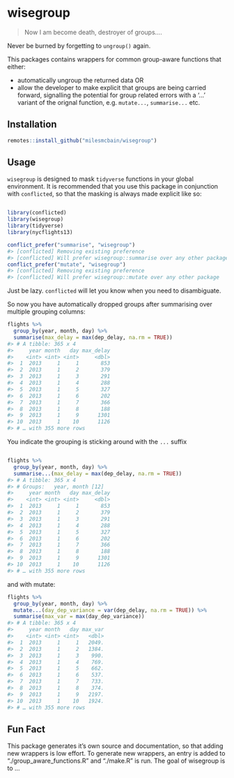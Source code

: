 
<!-- README.md is generated from README.Rmd. Please edit that file -->

# wisegroup

<!-- badges: start -->

<!-- badges: end -->

> Now I am become death, destroyer of groups….

Never be burned by forgetting to `ungroup()` again.

This packages contains wrappers for common group-aware functions that
either:

  - automatically ungroup the returned data OR
  - allow the developer to make explicit that groups are being carried
    forward, signalling the potential for group related errors with a
    ‘…’ variant of the orignal function, e.g. `mutate...`,
    `summarise...` etc.

## Installation

``` r
remotes::install_github("milesmcbain/wisegroup")
```

## Usage

`wisegroup` is designed to mask `tidyverse` functions in your global
environment. It is recommended that you use this package in conjunction
with `conflicted`, so that the masking is always made explicit like so:

``` r

library(conflicted)
library(wisegroup)
library(tidyverse)
library(nycflights13)

conflict_prefer("summarise", "wisegroup")
#> [conflicted] Removing existing preference
#> [conflicted] Will prefer wisegroup::summarise over any other package
conflict_prefer("mutate", "wisegroup")
#> [conflicted] Removing existing preference
#> [conflicted] Will prefer wisegroup::mutate over any other package
```

Just be lazy. `conflicted` will let you know when you need to
disambiguate.

So now you have automatically dropped groups after summarising over
multiple grouping columns:

``` r
flights %>%
  group_by(year, month, day) %>%
  summarise(max_delay = max(dep_delay, na.rm = TRUE))
#> # A tibble: 365 x 4
#>     year month   day max_delay
#>    <int> <int> <int>     <dbl>
#>  1  2013     1     1       853
#>  2  2013     1     2       379
#>  3  2013     1     3       291
#>  4  2013     1     4       288
#>  5  2013     1     5       327
#>  6  2013     1     6       202
#>  7  2013     1     7       366
#>  8  2013     1     8       188
#>  9  2013     1     9      1301
#> 10  2013     1    10      1126
#> # … with 355 more rows
```

You indicate the grouping is sticking around with the `...` suffix

``` r

flights %>%
  group_by(year, month, day) %>%
  summarise...(max_delay = max(dep_delay, na.rm = TRUE))
#> # A tibble: 365 x 4
#> # Groups:   year, month [12]
#>     year month   day max_delay
#>    <int> <int> <int>     <dbl>
#>  1  2013     1     1       853
#>  2  2013     1     2       379
#>  3  2013     1     3       291
#>  4  2013     1     4       288
#>  5  2013     1     5       327
#>  6  2013     1     6       202
#>  7  2013     1     7       366
#>  8  2013     1     8       188
#>  9  2013     1     9      1301
#> 10  2013     1    10      1126
#> # … with 355 more rows
```

and with mutate:

``` r
flights %>%
  group_by(year, month, day) %>%
  mutate...(day_dep_variance = var(dep_delay, na.rm = TRUE)) %>%
  summarise(max_var = max(day_dep_variance))
#> # A tibble: 365 x 4
#>     year month   day max_var
#>    <int> <int> <int>   <dbl>
#>  1  2013     1     1   2049.
#>  2  2013     1     2   1384.
#>  3  2013     1     3    990.
#>  4  2013     1     4    769.
#>  5  2013     1     5    662.
#>  6  2013     1     6    537.
#>  7  2013     1     7    733.
#>  8  2013     1     8    374.
#>  9  2013     1     9   2197.
#> 10  2013     1    10   1924.
#> # … with 355 more rows
```

## Fun Fact

This package generates it’s own source and documentation, so that adding
new wrappers is low effort. To generate new wrappers, an entry is added
to “./group\_aware\_functions.R” and “./make.R” is run. The goal of
wisegroup is to …
